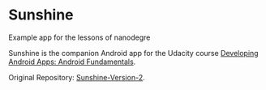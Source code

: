 # Sunshine
Example app for the lessons of nanodegre

Sunshine is the companion Android app for the Udacity course [Developing Android Apps: Android Fundamentals](https://www.udacity.com/course/ud853).

Original Repository: [Sunshine-Version-2](https://github.com/udacity/Sunshine-Version-2).
